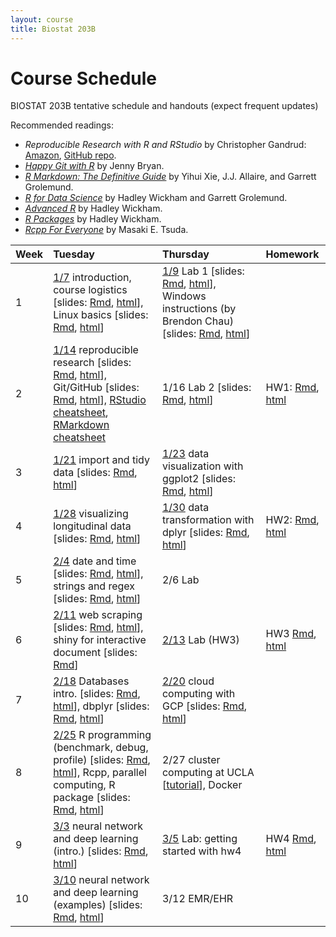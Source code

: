 ```yaml
---
layout: course
title: Biostat 203B
---
```


# Course Schedule

BIOSTAT 203B tentative schedule and handouts (expect frequent updates)

Recommended readings:  
* _Reproducible Research with R and RStudio_ by Christopher Gandrud: [Amazon](https://www.amazon.com/Reproducible-Research-Studio-Second-Chapman/dp/1498715370/ref=dp_ob_title_bk), [GitHub repo](https://github.com/christophergandrud/Rep-Res-Book).  
* [_Happy Git with R_](http://happygitwithr.com) by Jenny Bryan.  
* [_R Markdown: The Definitive Guide_](https://bookdown.org/yihui/rmarkdown/) by Yihui Xie, J.J. Allaire, and Garrett Grolemund.  
* [_R for Data Science_](http://r4ds.had.co.nz) by Hadley Wickham and Garrett Grolemund.  
* [_Advanced R_](http://adv-r.had.co.nz) by Hadley Wickham.  
* [_R Packages_](http://r-pkgs.had.co.nz) by Hadley Wickham.  
* [_Rcpp For Everyone_](https://teuder.github.io/rcpp4everyone_en/) by Masaki E. Tsuda.  

| Week | Tuesday | Thursday | Homework |
|:-----------|:------------|:------------|:------------|
| 1 | [1/7](http://ucla-biostat203b-2020winter.github.io/biostat203bwinter2020/2020/01/07/week1-day1.html) introduction, course logistics \[slides: [Rmd](https://raw.githubusercontent.com/ucla-biostat203b-2020winter/ucla-biostat203b-2020winter.github.io/master/slides/01-intro/intro.Rmd), [html](./slides/01-intro/intro.html)\], Linux basics \[slides: [Rmd](https://raw.githubusercontent.com/ucla-biostat203b-2020winter/ucla-biostat203b-2020winter.github.io/master/slides/02-linux/linux.Rmd), [html](./slides/02-linux/linux.html)\] | [1/9](http://ucla-biostat203b-2020winter.github.io/biostat203bwinter2020/2020/01/09/week1-day2.html) Lab 1 \[slides: [Rmd](https://raw.githubusercontent.com/ucla-biostat203b-2020winter/ucla-biostat203b-2020winter.github.io/master/labs/lab01/lab01.Rmd), [html](./labs/lab01/lab01.html)\], Windows instructions (by Brendon Chau) \[slides: [Rmd](https://raw.githubusercontent.com/ucla-biostat203b-2020winter/ucla-biostat203b-2020winter.github.io/master/labs/lab01/lab01_GitForWindows.Rmd), [html](./labs/lab01/lab01_GitForWindows.html)\] |  
| 2 | [1/14](http://ucla-biostat203b-2020winter.github.io/biostat203bwinter2020/2020/01/14/week2-day1.html) reproducible research \[slides: [Rmd](https://raw.githubusercontent.com/ucla-biostat203b-2020winter/ucla-biostat203b-2020winter.github.io/master/slides/03-repres/repres.Rmd), [html](./slides/03-repres/repres.html)\], Git/GitHub \[slides: [Rmd](https://raw.githubusercontent.com/ucla-biostat203b-2020winter/ucla-biostat203b-2020winter.github.io/master/slides/04-git/git.Rmd), [html](./slides/04-git/git.html)\], [RStudio cheatsheet](https://github.com/rstudio/cheatsheets/raw/master/rstudio-ide.pdf), [RMarkdown cheatsheet](https://github.com/rstudio/cheatsheets/raw/master/rmarkdown-2.0.pdf) | 1/16 Lab 2 \[slides: [Rmd](https://raw.githubusercontent.com/ucla-biostat203b-2020winter/ucla-biostat203b-2020winter.github.io/master/labs/lab02/lab02.Rmd), [html](./labs/lab02/lab02.html)\] | HW1: [Rmd](https://raw.githubusercontent.com/ucla-biostat203b-2020winter/ucla-biostat203b-2020winter.github.io/master/hw/hw1/hw1.Rmd), [html](./hw/hw1/hw1.html) |    
| 3 | [1/21](http://ucla-biostat203b-2020winter.github.io/biostat203bwinter2020/2020/01/21/week3-day1.html) import and tidy data \[slides: [Rmd](https://raw.githubusercontent.com/ucla-biostat203b-2020winter/ucla-biostat203b-2020winter.github.io/master/slides/05-tidy/tidy.Rmd), [html](./slides/05-tidy/tidy.html)\]  | [1/23](http://ucla-biostat203b-2020winter.github.io/biostat203bwinter2020/2020/01/23/week3-day2.html) data visualization with ggplot2 \[slides: [Rmd](https://raw.githubusercontent.com/ucla-biostat203b-2020winter/ucla-biostat203b-2020winter.github.io/master/slides/06-vis/ggplot2.Rmd), [html](./slides/06-vis/ggplot2.html)\]  |  
| 4 | [1/28](http://ucla-biostat203b-2020winter.github.io/biostat203bwinter2020/2020/01/28/week4-day1.html) visualizing longitudinal data \[slides: [Rmd](https://raw.githubusercontent.com/ucla-biostat203b-2020winter/ucla-biostat203b-2020winter.github.io/master/slides/06-vis/brolgar.Rmd), [html](./slides/06-vis/brolgar.html)\] | [1/30](http://ucla-biostat203b-2020winter.github.io/biostat203bwinter2020/2020/01/30/week4-day2.html) data transformation with dplyr \[slides: [Rmd](https://raw.githubusercontent.com/ucla-biostat203b-2020winter/ucla-biostat203b-2020winter.github.io/master/slides/07-dplyr/dplyr.Rmd), [html](./slides/07-dplyr/dplyr.html)\] | HW2: [Rmd](https://raw.githubusercontent.com/ucla-biostat203b-2020winter/ucla-biostat203b-2020winter.github.io/master/hw/hw2/hw2.Rmd), [html](./hw/hw2/hw2.html) |     
| 5 | [2/4](http://ucla-biostat203b-2020winter.github.io/biostat203bwinter2020/2020/02/04/week5-day1.html) date and time \[slides: [Rmd](https://raw.githubusercontent.com/ucla-biostat203b-2020winter/ucla-biostat203b-2020winter.github.io/master/slides/08-datetime/datetime.Rmd), [html](./slides/08-datetime/datetime.html)\], strings and regex \[slides: [Rmd](https://raw.githubusercontent.com/ucla-biostat203b-2020winter/ucla-biostat203b-2020winter.github.io/master/slides/09-strings/stringr.Rmd), [html](./slides/09-strings/stringr.html)\] | 2/6 Lab | |  
| 6 | [2/11](http://ucla-biostat203b-2020winter.github.io/biostat203bwinter2020/2020/02/11/week6-day1.html) web scraping \[slides: [Rmd](https://raw.githubusercontent.com/ucla-biostat203b-2020winter/ucla-biostat203b-2020winter.github.io/master/slides/10-scraping/scraping.Rmd), [html](./slides/10-scraping/scraping.html)\], shiny for interactive document \[slides: [Rmd](https://raw.githubusercontent.com/ucla-biostat203b-2020winter/ucla-biostat203b-2020winter.github.io/master/slides/11-shiny/shiny.Rmd)\] | [2/13](http://ucla-biostat203b-2020winter.github.io/biostat203bwinter2020/2020/02/13/week6-day2.html) Lab (HW3) | HW3 [Rmd](https://raw.githubusercontent.com/ucla-biostat203b-2020winter/ucla-biostat203b-2020winter.github.io/master/hw/hw3/hw3.Rmd), [html](./hw/hw3/hw3.html) |    
| 7 | [2/18](http://ucla-biostat203b-2020winter.github.io/biostat203bwinter2020/2020/02/18/week7-day1.html)  Databases intro. \[slides: [Rmd](https://raw.githubusercontent.com/ucla-biostat203b-2020winter/ucla-biostat203b-2020winter.github.io/master/slides/12-dbplyr/dbintro.Rmd), [html](./slides/12-dbplyr/dbintro.html)\], dbplyr \[slides: [Rmd](https://raw.githubusercontent.com/ucla-biostat203b-2020winter/ucla-biostat203b-2020winter.github.io/master/slides/12-dbplyr/dbplyr.Rmd), [html](./slides/12-dbplyr/dbplyr.html)\] | [2/20](http://ucla-biostat203b-2020winter.github.io/biostat203bwinter2020/2020/02/20/week7-day2.html) cloud computing with GCP \[slides: [Rmd](https://raw.githubusercontent.com/ucla-biostat203b-2020winter/ucla-biostat203b-2020winter.github.io/master/slides/13-gcp/gcp.Rmd), [html](./slides/13-gcp/gcp.html)\] |   
| 8 | [2/25](http://ucla-biostat203b-2020winter.github.io/biostat203bwinter2020/2020/02/25/week8-day1.html) R programming (benchmark, debug, profile) \[slides: [Rmd](https://raw.githubusercontent.com/ucla-biostat203b-2020winter/ucla-biostat203b-2020winter.github.io/master/slides/14-advr/advr1.Rmd), [html](./slides/14-advr/advr1.html)\], Rcpp, parallel computing, R package \[slides: [Rmd](https://raw.githubusercontent.com/ucla-biostat203b-2020winter/ucla-biostat203b-2020winter.github.io/master/slides/14-advr/advr2.Rmd), [html](./slides/14-advr/advr2.html)\] | 2/27 cluster computing at UCLA \[[tutorial](https://github.com/chris-german/Hoffman2Tutorials)\], Docker | |    
| 9 | [3/3](http://ucla-biostat203b-2020winter.github.io/biostat203bwinter2020/2020/03/03/week9-day1.html) neural network and deep learning (intro.) \[slides: [Rmd](https://raw.githubusercontent.com/ucla-biostat203b-2020winter/ucla-biostat203b-2020winter.github.io/master/slides/15-nn/nn1.Rmd), [html](./slides/15-nn/nn1.html)\] | [3/5](http://ucla-biostat203b-2020winter.github.io/biostat203bwinter2020/2020/03/05/week9-day2.html) Lab: getting started with hw4 | HW4 [Rmd](https://raw.githubusercontent.com/ucla-biostat203b-2020winter/ucla-biostat203b-2020winter.github.io/master/hw/hw4/hw4.Rmd), [html](./hw/hw4/hw4.html) |   
| 10 | [3/10](http://ucla-biostat203b-2020winter.github.io/biostat203bwinter2020/2020/03/10/week10-day1.html) neural network and deep learning (examples)  \[slides: [Rmd](https://raw.githubusercontent.com/ucla-biostat203b-2020winter/ucla-biostat203b-2020winter.github.io/master/slides/15-nn/nn2.Rmd), [html](./slides/15-nn/nn2.html)\] | 3/12 EMR/EHR | |    
